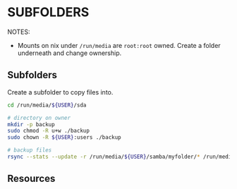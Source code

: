 # SUBFOLDERS

NOTES:

* Mounts on nix under `/run/media` are `root:root` owned. Create a folder underneath and change ownership.  

## Subfolders

Create a subfolder to copy files into.  

```sh
cd /run/media/${USER}/sda

# directory on owner
mkdir -p backup
sudo chmod -R u+w ./backup 
sudo chown -R ${USER}:users ./backup

# backup files
rsync --stats --update -r /run/media/${USER}/samba/myfolder/* /run/media/${USER}/sda/backup
```

## Resources


